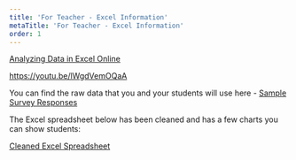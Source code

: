 ```yaml
---
title: 'For Teacher - Excel Information'
metaTitle: 'For Teacher - Excel Information'
order: 1
---
```


[Analyzing Data in Excel Online](https://youtu.be/lWgdVemOQaA)

https://youtu.be/lWgdVemOQaA

You can find the raw data that you and your students will use here - [Sample Survey Responses]() 

The Excel spreadsheet below has been cleaned and has a few charts you can show students:

[Cleaned Excel Spreadsheet](Small_Sample_Data_for_Cleaning.xlsx)